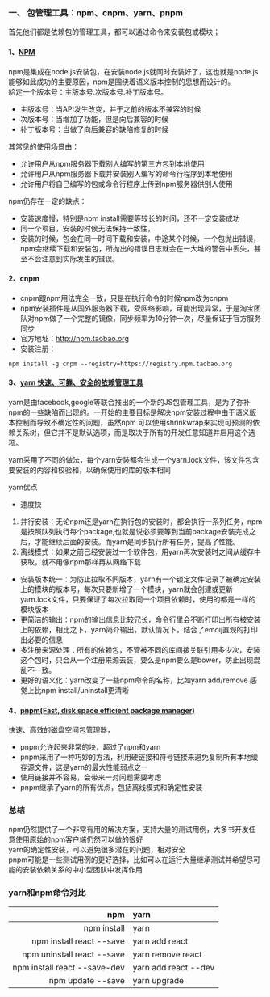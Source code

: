 ### 一、 包管理工具：npm、cnpm、yarn、pnpm
  首先他们都是依赖包的管理工具，都可以通过命令来安装包或模块；
#### 1、[NPM](https://www.npmjs.com/)
npm是集成在node.js安装包，在安装node.js就同时安装好了，这也就是node.js能够如此成功的主要原因，npm是围绕着语义版本控制的思想而设计的。  
給定一个版本号：主版本号.次版本号.补丁版本号。  
- 主版本号：当API发生改变，并于之前的版本不兼容的时候
- 次版本号：当增加了功能，但是向后兼容的时候
- 补丁版本号：当做了向后兼容的缺陷修复的时候

其常见的使用场景由：
- 允许用户从npm服务器下载别人编写的第三方包到本地使用
- 允许用户从npm服务器下载并安装别人编写的命令行程序到本地使用
- 允许用户将自己编写的包或命令行程序上传到npm服务器供别人使用
  
npm仍存在一定的缺点：
- 安装速度慢，特别是npm install需要等较长的时间，还不一定安装成功
- 同一个项目，安装的时候无法保持一致性，
- 安装的时候，包会在同一时间下载和安装，中途某个时候，一个包抛出错误，npm会继续下载和安装包，所抛出的错误日志就会在一大堆的警告中丢失，甚至不会注意到实际发生的错误。
#### 2、cnpm
- cnpm跟npm用法完全一致，只是在执行命令的时候npm改为cnpm
- npm安装插件是从国外服务器下载，受网络影响，可能出现异常，于是淘宝团队对npm做了一个完整的镜像，同步频率为10分钟一次，尽量保证于官方服务同步
- 官方地址：http://npm.taobao.org
- 安装注册：
```batch
npm install -g cnpm --registry=https://registry.npm.taobao.org
```
#### 3、[yarn 快速、可靠、安全的依赖管理工具](https://yarn.bootcss.com/)
yarn是由facebook,google等联合推出的一个新的JS包管理工具，是为了弥补npm的一些缺陷而出现的。一开始的主要目标是解决npm安装过程中由于语义版本控制而导致不确定性的问题，虽然npm 可以使用shrinkwrap来实现可预测的依赖关系树，但它并不是默认选项，而是取决于所有的开发任意知道并启用这个选项。 

yarn采用了不同的做法，每个yarn安装都会生成一个yarn.lock文件，该文件包含要安装的内容和校验和，以确保使用的库的版本相同

yarn优点
- 速度快 
 1. 并行安装：无论npm还是yarn在执行包的安装时，都会执行一系列任务，npm是按照队列执行每个package,也就是说必须要等到当前package安装完成之后，才能继续后面的安装。而yarn是同步执行所有任务，提高了性能。
 2. 离线模式：如果之前已经安装过一个软件包，用yarn再次安装时之间从缓存中获取，就不用像npm那样再从网络下载
- 安装版本统一：为防止拉取不同版本，yarn有一个锁定文件记录了被确定安装上的模块的版本号，每次只要新增了一个模块，yarn就会创建或更新yarn.lock文件，只要保证了每次拉取同一个项目依赖时，使用的都是一样的模块版本
- 更简洁的输出：npm的输出信息比较冗长，命令行里会不断打印出所有被安装上的依赖，相比之下，yarn简介输出，默认情况下，结合了emoij直观的打印出必要的信息
- 多注册来源处理：所有的依赖包，不管被不同的库间接关联引用多少次，安装这个包时，只会从一个注册来源去装，要么是npm要么是bower，防止出现混乱不一致。
- 更好的语义化：yarn改变了一些npm命令的名称，比如yarn add/remove 感觉上比npm install/uninstall更清晰

#### 4、[pnpm(Fast, disk space efficient package manager)](https://pnpm.js.org/)
快速、高效的磁盘空间包管理器，
- pnpm允许起来非常的块，超过了npm和yarn
- pnpm采用了一种巧妙的方法，利用硬链接和符号链接来避免复制所有本地缓存源文件，这是yarn的最大性能弱点之一
- 使用链接并不容易，会带来一对问题需要考虑
- pnpm继承了yarn的所有优点，包括离线模式和确定性安装

### 总结
npm仍然提供了一个非常有用的解决方案，支持大量的测试用例，大多书开发任意使用原始的npm客户端仍然可以做的很好  
yarn的确定性安装，可以避免很多潜在的问题，相对安全  
pnpm可能是一些测试用例的更好选择，比如可以在运行大量继承测试并希望尽可能的安装依赖关系的中小型团队中发挥作用

### yarn和npm命令对比
 |                          npm | yarn                 |
  | ---------------------------: | :------------------- |
  |                  npm install | yarn                 |
  |     npm install react --save | yarn add react       |
  |   npm uninstall react --save | yarn remove react    |
  | npm install react --save-dev | yarn add react --dev |
  |            npm update --save | yarn upgrade         |



  

